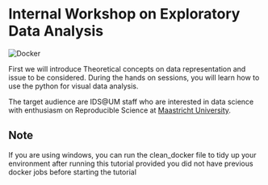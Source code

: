 # Internal Workshop on Exploratory Data Analysis

![Docker](https://img.shields.io/badge/docker%20build-auto-blue.svg)

First we will introduce Theoretical concepts on data representation and issue to be considered. During the hands on sessions, you will learn how to use the python for visual data analysis. 

The target audience are IDS@UM staff who are interested in data science with enthusiasm on Reproducible Science at [Maastricht University](https://www.maastrichtuniversity.nl/).

## Note

If you are using windows, you can run the clean_docker file to tidy up your environment after running this tutorial provided you did not have previous docker jobs before starting the tutorial